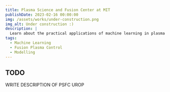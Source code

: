 ```yaml
---
title: Plasma Science and Fusion Center at MIT
publishDate: 2023-02-16 00:00:00
img: /assets/works/under-construction.png
img_alt: Under construction :)
description: |
  Learn about the practical applications of machine learning in plasma science and contribute to this field through hands-on research and experimentation.
tags:
  - Machine Learning
  - Fusion Plasma Control
  - Modelling
---
```


## TODO
WRITE DESCRIPTION OF PSFC UROP
